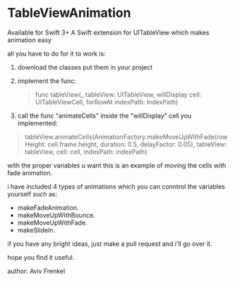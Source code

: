 # TableViewAnimation
Available for Swift 3+
A Swift extension for UITableView which makes animation easy


all you have to do for it to work is:

1. download the classes put them in your project

2. implement the func:
    > func tableView(_ tableView: UITableView, willDisplay cell: UITableViewCell, forRowAt indexPath: IndexPath)

3. call the func "animateCells" inside the "willDisplay" cell you implemented:
 > tableView.animateCells(AnimationFactory.makeMoveUpWithFade(rowHeight: cell.frame.height, duration: 0.5, delayFactor: 0.05), tableView: tableView, cell: cell, indexPath: indexPath)
 
 with the proper variables u want this is an example of moving the cells with fade animation.
 
 i have included 4 types of animations which you can conntrol the variables yourself such as:
 - makeFadeAnimation.
 - makeMoveUpWithBounce.
 - makeMoveUpWithFade.
 - makeSlideIn.
 
 if you have any bright ideas, just make a pull request and i'll go over it.
 
 hope you find it useful.
 
 author: Aviv Frenkel
